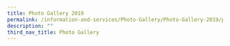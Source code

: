 ```yaml
---
title: Photo Gallery 2019
permalink: /information-and-services/Photo-Gallery/Photo-Gallery-2019/permalink
description: ""
third_nav_title: Photo Gallery
---
```





